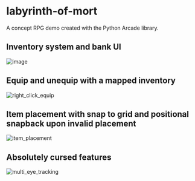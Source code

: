 # labyrinth-of-mort
A concept RPG demo created with the Python Arcade library.

## Inventory system and bank UI
![image](https://github.com/BrettskiPy/labyrinth-of-mort/assets/30988215/4864f308-d7c3-4eb8-8bdc-b5ece071988e)

## Equip and unequip with a mapped inventory 
![right_click_equip](https://github.com/BrettskiPy/labyrinth-of-mort/assets/30988215/12341617-7e27-40fc-b838-e225358f9644)

## Item placement with snap to grid and positional snapback upon invalid placement
![item_placement](https://github.com/BrettskiPy/labyrinth-of-mort/assets/30988215/4a60e50d-6c90-4358-a5f8-b64a15c12e44)

## Absolutely cursed features
![multi_eye_tracking](https://github.com/BrettskiPy/labyrinth-of-mort/assets/30988215/a2ded14b-64a5-4b89-852e-0808b9a302cf)
